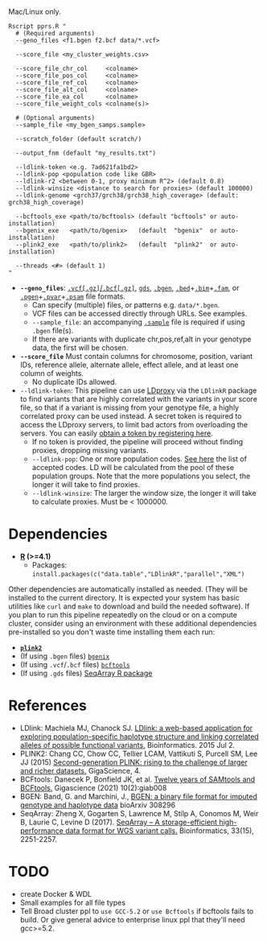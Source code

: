 Mac/Linux only.
```
Rscript pprs.R "
  # (Required arguments)
  --geno_files <f1.bgen f2.bcf data/*.vcf>

  --score_file <my_cluster_weights.csv>

  --score_file_chr_col     <colname>
  --score_file_pos_col     <colname>
  --score_file_ref_col     <colname>
  --score_file_alt_col     <colname>
  --score_file_ea_col      <colname>
  --score_file_weight_cols <colname(s)>

  # (Optional arguments)
  --sample_file <my_bgen_samps.sample>

  --scratch_folder (default scratch/)

  --output_fnm (default "my_results.txt")

  --ldlink-token <e.g. 7ad621fa1bd2>
  --ldlink-pop <population code like GBR>
  --ldlink-r2 <between 0-1, proxy minimum R^2> (default 0.8)
  --ldlink-winsize <distance to search for proxies> (default 100000)
  --ldlink-genome <grch37/grch38/grch38_high_coverage> (default: grch38_high_coverage)

  --bcftools_exe <path/to/bcftools> (default "bcftools" or auto-installation)
  --bgenix_exe   <path/to/bgenix>   (default  "bgenix"  or auto-installation)
  --plink2_exe   <path/to/plink2>   (default  "plink2"  or auto-installation)

  --threads <#> (default 1)
"
```

+ **`--geno_files`**: [`.vcf[.gz]`/`.bcf[.gz]`](https://www.cog-genomics.org/plink/2.0/formats#vcf), [`gds`](https://www.bioconductor.org/packages/release/bioc/html/SeqArray.html), [`.bgen`](https://www.cog-genomics.org/plink/2.0/formats#bgen), [`.bed`](https://www.cog-genomics.org/plink/2.0/formats#bed)+[`.bim`](https://www.cog-genomics.org/plink/2.0/formats#bim)+[`.fam`](https://www.cog-genomics.org/plink/2.0/formats#fam), or [`.pgen`](https://www.cog-genomics.org/plink/2.0/formats#pgen)+[`.pvar`](https://www.cog-genomics.org/plink/2.0/formats#pvar)+[`.psam`](https://www.cog-genomics.org/plink/2.0/formats#psam) file formats.
  - Can specify (multiple) files, or patterns e.g. `data/*.bgen`.
  - VCF files can be accessed directly through URLs. See examples.
  - `--sample_file`: an accompanying [`.sample`](https://www.cog-genomics.org/plink/2.0/formats#sample) file is required if using `.bgen` file(s).
  - If there are variants with duplicate chr,pos,ref,alt in your genotype data, the first will be chosen.
+ **`--score_file`** Must contain columns for chromosome, position, variant IDs, reference allele, alternate allele, effect allele, and at least one column of weights.
  - No duplicate IDs allowed.
+ `--ldlink-token`: This pipeline can use [LDproxy](https://ldlink.nih.gov/?tab=ldproxy) via the `LDlinkR` package to find variants that are highly correlated with the variants in your score file, so that if a variant is missing from your genotype file, a highly correlated proxy can be used instead. A secret token is required to access the LDproxy servers, to limit bad actors from overloading the servers. You can easily [obtain a token by registering here](https://ldlink.nih.gov/?tab=apiaccess).
  - If no token is provided, the pipeline will proceed without finding proxies, dropping missing variants.
  - `--ldlink-pop`: One or more population codes. [See here](https://github.com/CBIIT/LDlinkR?tab=readme-ov-file#utility-function-example) the list of accepted codes. LD will be calculated from the pool of these population groups. Note that the more populations you select, the longer it will take to find proxies.
  - `--ldlink-winsize`: The larger the window size, the longer it will take to calculate proxies. Must be < 1000000.

# Dependencies
+ **[R](https://cloud.r-project.org/) (>=4.1)**
  - Packages: `install.packages(c("data.table","LDlinkR","parallel","XML")`

Other dependencies are automatically installed as needed. (They will be installed to the current directory. It is expected your system has basic utilities like `curl` and `make` to download and build the needed software).
If you plan to run this pipeline repeatedly on the cloud or on a compute cluster, consider using an environment with these additional dependencies pre-installed so you don\'t waste time installing them each run:

+ **[`plink2`](https://www.cog-genomics.org/plink/2.0/)**
+ (If using `.bgen` files) [`bgenix`](https://enkre.net/cgi-bin/code/bgen/dir?ci=tip)
+ (If using `.vcf`/`.bcf` files) [`bcftools`](http://samtools.github.io/bcftools/howtos/install.html)
+ (If using `.gds` files) [SeqArray R package](https://www.bioconductor.org/packages/release/bioc/html/SeqArray.html)

# References
* LDlink: Machiela MJ, Chanock SJ. [LDlink: a web-based application for exploring population-specific haplotype structure and linking correlated alleles of possible functional variants.](http://www.ncbi.nlm.nih.gov/pubmed/?term=26139635) Bioinformatics. 2015 Jul 2.
* PLINK2: Chang CC, Chow CC, Tellier LCAM, Vattikuti S, Purcell SM, Lee JJ (2015) [Second-generation PLINK: rising to the challenge of larger and richer datasets.](https://doi.org/10.1186/s13742-015-0047-8) GigaScience, 4.
* BCFtools: Danecek P, Bonfield JK, et al. [Twelve years of SAMtools and BCFtools.](https://doi.org/10.1093/gigascience/giab008) Gigascience (2021) 10(2):giab008
* BGEN: Band, G. and Marchini, J., [BGEN: a binary file format for imputed genotype and haplotype data](https://doi.org/10.1101/308296) bioArxiv 308296
* SeqArray: Zheng X, Gogarten S, Lawrence M, Stilp A, Conomos M, Weir B, Laurie C, Levine D (2017). [SeqArray – A storage-efficient high-performance data format for WGS variant calls.](https://doi:10.1093/bioinformatics/btx145) Bioinformatics, 33(15), 2251-2257.

# TODO
+ create Docker & WDL
+ Small examples for all file types
+ Tell Broad cluster ppl to `use GCC-5.2` or `use Bcftools` if bcftools fails to build. Or give general advice to enterprise linux ppl that they'll need gcc>=5.2.
